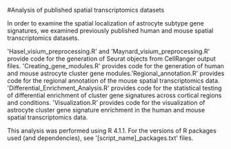 #Analysis of published spatial transcriptomics datasets

In order to examine the spatial localization of astrocyte subtype gene signatures, we examined previously published human and mouse spatial transcriptomics datasets.

'Hasel_visium_preprocessing.R' and 'Maynard_visium_preprocessing.R' provide code for the generation of Seurat objects from CellRanger output files. 'Creating_gene_modules.R' provides code for the generation of human and mouse astrocyte cluster gene modules.'Regional_annotation.R' provides code for the regional annotation of the mouse spatial transcriptomics data. 'Differential_Enrichment_Analysis.R' provides code for the statistical testing of differential enrichment of cluster gene signatures across cortical regions and conditions. 'Visualization.R' provides code for the visualization of astrocyte cluster gene signature enrichment in the human and mouse spatial transcriptomics data.   

This analysis was performed using R 4.1.1. For the versions of R packages used (and dependencies), see '\[script_name]\_packages.txt' files. 

